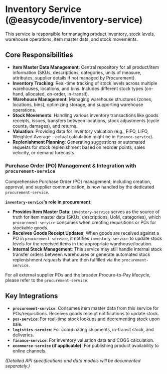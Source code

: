 # Inventory Service (@easycode/inventory-service)

This service is responsible for managing product inventory, stock levels, warehouse operations, item master data, and stock movements.

## Core Responsibilities

-   **Item Master Data Management**: Central repository for all product/item information (SKUs, descriptions, categories, units of measure, attributes, supplier details if not managed by Procurement).
-   **Inventory Tracking**: Real-time tracking of stock levels across multiple warehouses, locations, and bins. Includes different stock types (on-hand, allocated, on-order, in-transit).
-   **Warehouse Management**: Managing warehouse structures (zones, locations, bins), optimizing storage, and supporting warehouse operations.
-   **Stock Movements**: Handling various inventory transactions like goods receipts, issues, transfers between locations, stock adjustments (cycle counts, damages), and returns.
-   **Valuation**: Providing data for inventory valuation (e.g., FIFO, LIFO, Weighted Average - actual calculation might be in `finance-service`).
-   **Replenishment Planning**: Generating suggestions or automated requests for stock replenishment based on reorder points, sales velocity, or demand forecasts.

### Purchase Order (PO) Management & Integration with `procurement-service`

Comprehensive Purchase Order (PO) management, including creation, approval, and supplier communication, is now handled by the dedicated `procurement-service`.

**`inventory-service`'s role in procurement:**
-   **Provides Item Master Data**: `inventory-service` serves as the source of truth for item master data (SKUs, descriptions, UoM, categories), which `procurement-service` consumes when creating requisitions or POs for stockable goods.
-   **Receives Goods Receipt Updates**: When goods are received against a PO in `procurement-service`, it notifies `inventory-service` to update stock levels for the received items in the appropriate warehouse/location.
-   **Internal Stock Management**: This service may still handle internal stock transfer orders between warehouses or generate automated stock replenishment *requests* that are then fulfilled via the `procurement-service`.

For all external supplier POs and the broader Procure-to-Pay lifecycle, please refer to the `procurement-service`.

## Key Integrations

-   **`procurement-service`**: Consumes item master data from this service for POs/requisitions. Receives goods receipt notifications to update stock.
-   **`pos-service`**: For real-time stock lookups and decrementing stock upon sale.
-   **`logistics-service`**: For coordinating shipments, in-transit stock, and deliveries.
-   **`finance-service`**: For inventory valuation data and COGS calculation.
-   **`ecommerce-service` (if applicable)**: For publishing product availability to online channels.

*(Detailed API specifications and data models will be documented separately.)*
```
